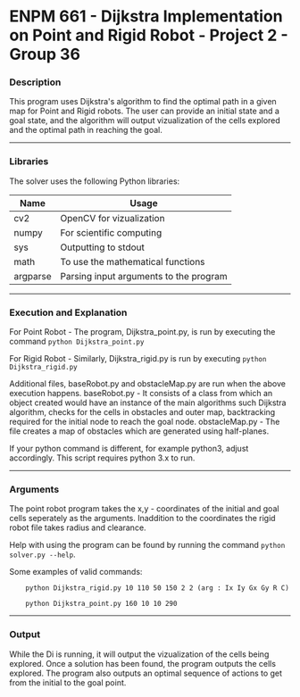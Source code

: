 # ENPM 661 - Dijkstra Implementation on Point and Rigid Robot - Project 2 - Group 36

### Description

This program uses Dijkstra's algorithm to find the optimal path
in a given map for Point and Rigid robots.
The user can provide an initial state and a goal state,
and the algorithm will output vizualization of the 
cells explored and the optimal path in reaching the goal.

--------------------------------------

### Libraries

The solver uses the following Python libraries:

| Name      | Usage                                                             |
| --------- | ----------------------------------------------------------------- | 
| cv2       | OpenCV for vizualization                                          |
| numpy     | For scientific computing                                          |
| sys       | Outputting to stdout                                              |
| math      | To use the mathematical functions                                 |
| argparse  | Parsing input arguments to the program                            |

--------------------------------------

### Execution and Explanation

For Point Robot - 
  The program, Dijkstra_point.py, is run by executing the command `python Dijkstra_point.py`

For Rigid Robot - 
  Similarly, Dijkstra_rigid.py is run by executing `python Dijkstra_rigid.py`

Additional files, baseRobot.py and obstacleMap.py are run when the above execution happens.
baseRobot.py - It consists of a class from which an object created would have an instance of the main algorithms
such Dijkstra algorithm, checks for the cells in obstacles and outer map, 
backtracking required for the initial node to reach the goal node.
obstacleMap.py - The file creates a map of obstacles which are generated using half-planes.

If your python command is different, for example python3, adjust accordingly.
This script requires python 3.x to run.

--------------------------------------

### Arguments

The point robot program takes the x,y - coordinates of the initial and goal cells seperately as the arguments.
Inaddition to the coordinates the rigid robot file takes radius and clearance.

Help with using the program can be found by running the command `python solver.py --help`.

Some examples of valid commands:

        python Dijkstra_rigid.py 10 110 50 150 2 2 (arg : Ix Iy Gx Gy R C)

        python Dijkstra_point.py 160 10 10 290
--------------------------------------


### Output

While the Di is running, it will output the vizualization of the cells being explored.
Once a solution has been found, the program outputs the cells explored.
The program also outputs an optimal sequence of actions to get
from the initial to the goal point.
